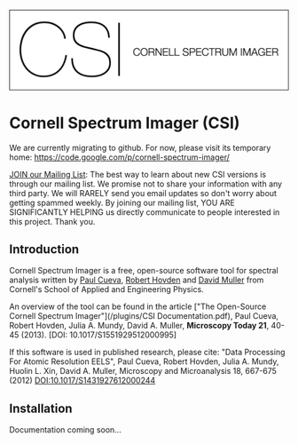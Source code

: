 ![CSI Logo](/images/CSIlogo.png)

Cornell Spectrum Imager (CSI)
======

We are currently migrating to github. For now, please visit its temporary home: https://code.google.com/p/cornell-spectrum-imager/

[JOIN our Mailing List](http://eepurl.com/blODF9): The best way to learn about new CSI versions is through our mailing list. We promise not to share your information with any third party. We will RARELY send you email updates so don't worry about getting spammed weekly. By joining our mailing list, YOU ARE SIGNIFICANTLY HELPING us directly communicate to people interested in this project. Thank you.

Introduction
------------

Cornell Spectrum Imager is a free, open-source software tool for spectral analysis written by [Paul Cueva](http://www.paulcueva.com/), [Robert Hovden](http://www.roberthovden.com) and [David Muller](http://muller.research.engineering.cornell.edu/) from Cornell's School of Applied and Engineering Physics.

An overview of the tool can be found in the article ["The Open-Source Cornell Spectrum Imager"](/plugins/CSI Documentation.pdf), Paul Cueva, Robert Hovden, Julia A. Mundy, David A. Muller, **Microscopy Today 21**, 40-45 (2013). [DOI: 10.1017/S1551929512000995]

If this software is used in published research, please cite: "Data Processing For Atomic Resolution EELS", Paul Cueva, Robert Hovden, Julia A. Mundy, Huolin L. Xin, David A. Muller, Microscopy and Microanalysis 18, 667-675 (2012) [DOI:10.1017/S1431927612000244](http://journals.cambridge.org/action/displayAbstract?fromPage=online&aid=8653673)

Installation
----------

Documentation coming soon...
